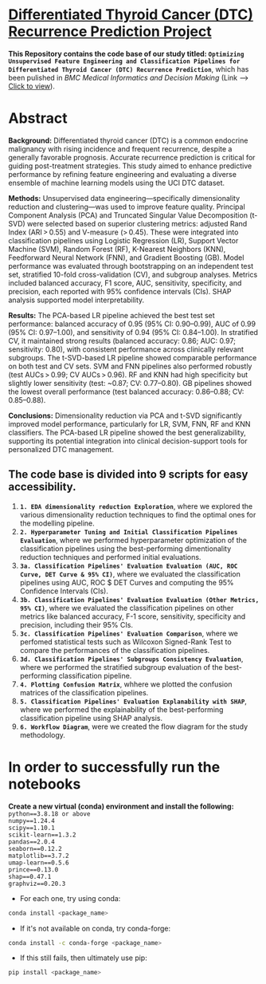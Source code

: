 # [Differentiated Thyroid Cancer (DTC) Recurrence Prediction Project](https://pmc.ncbi.nlm.nih.gov/articles/PMC12070754/)

**This Repository contains the code base of our study titled: `Optimizing Unsupervised Feature Engineering and Classification Pipelines for Differentiated Thyroid Cancer (DTC) Recurrence Prediction`**, which has been pulished in _BMC Medical Informatics and Decision Making_ (Link ⟶ [Click to view](https://pmc.ncbi.nlm.nih.gov/articles/PMC12070754/)).

# Abstract
**Background:** Differentiated thyroid cancer (DTC) is a common endocrine malignancy with rising incidence and frequent recurrence, despite a generally favorable prognosis. Accurate recurrence prediction is critical for guiding post-treatment strategies. This study aimed to enhance predictive performance by refining feature engineering and evaluating a diverse ensemble of machine learning models using the UCI DTC dataset.

**Methods:** Unsupervised data engineering—specifically dimensionality reduction and clustering—was used to improve feature quality. Principal Component Analysis (PCA) and Truncated Singular Value Decomposition (t-SVD) were selected based on superior clustering metrics: adjusted Rand Index (ARI > 0.55) and V-measure (> 0.45). These were integrated into classification pipelines using Logistic Regression (LR), Support Vector Machine (SVM), Random Forest (RF), K-Nearest Neighbors (KNN), Feedforward Neural Network (FNN), and Gradient Boosting (GB). Model performance was evaluated through bootstrapping on an independent test set, stratified 10-fold cross-validation (CV), and subgroup analyses. Metrics included balanced accuracy, F1 score, AUC, sensitivity, specificity, and precision, each reported with 95% confidence intervals (CIs). SHAP analysis supported model interpretability.

**Results:** The PCA-based LR pipeline achieved the best test set performance: balanced accuracy of 0.95 (95% CI: 0.90–0.99), AUC of 0.99 (95% CI: 0.97–1.00), and sensitivity of 0.94 (95% CI: 0.84–1.00). In stratified CV, it maintained strong results (balanced accuracy: 0.86; AUC: 0.97; sensitivity: 0.80), with consistent performance across clinically relevant subgroups. The t-SVD-based LR pipeline showed comparable performance on both test and CV sets. SVM and FNN pipelines also performed robustly (test AUCs > 0.99; CV AUCs > 0.96). RF and KNN had high specificity but slightly lower sensitivity (test: ~0.87; CV: 0.77–0.80). GB pipelines showed the lowest overall performance (test balanced accuracy: 0.86–0.88; CV: 0.85–0.88).

**Conclusions:** Dimensionality reduction via PCA and t-SVD significantly improved model performance, particularly for LR, SVM, FNN, RF and KNN classifiers. The PCA-based LR pipeline showed the best generalizability, supporting its potential integration into clinical decision-support tools for personalized DTC management.

## The code base is divided into 9 scripts for easy accessibility.
1. **`1. EDA dimensionality reduction Exploration`**, where we explored the various dimensionality reduction techniques to find the optimal ones for the modelling pipeline. 
2. **`2. Hyperparameter Tuning and Initial Classification Pipelines Evaluation`**, where we performed hyperparameter optimization of the classification pipelines using the best-performing dimentionality reduction techniques and performed initial evaluations.
3. **`3a. Classification Pipelines' Evaluation Evaluation (AUC, ROC Curve, DET Curve & 95% CI)`**, where we evaluated the classification pipelines using AUC, ROC $ DET Curves and computing the 95% Confidence Intervals (CIs).
4. **`3b. Classification Pipelines' Evaluation Evaluation (Other Metrics, 95% CI)`**, where we evaluated the classification pipelines on other metrics like balanced accuracy, F-1 score, sensitivity, specificity and precision, including their 95% CIs.
5. **`3c. Classification Pipelines' Evaluation Comparison`**, where we perfomed statistical tests such as Wilcoxon Signed-Rank Test to compare the performances of the classification pipelines.
6. **`3d. Classification Pipelines' Subgroups Consistency Evaluation`**, where we performed the stratified subgroup evaluation of the best-performing classification pipeline.
7. **`4. Plotting Confusion Matrix`**, whhere we plotted the confusion matrices of the classification pipelines.
8. **`5. Classification Pipelines' Evaluation Explanability with SHAP`**, where we performed the explainability of the best-performing classification pipeline using SHAP analysis.
9. **`6. Workflow Diagram`**, were we created the flow diagram for the study methodology.

# In order to successfully run the notebooks 

**Create a new virtual (conda) environment and install the following:**  
`python==3.8.18 or above`  
`numpy==1.24.4`  
`scipy==1.10.1`  
`scikit-learn==1.3.2`  
`pandas==2.0.4`  
`seaborn==0.12.2`  
`matplotlib==3.7.2`  
`umap-learn==0.5.6`  
`prince==0.13.0`    
`shap==0.47.1`  
`graphviz==0.20.3`  

- For each one, try using conda:

```bash
conda install <package_name>
```

- If it's not available on conda, try conda-forge:

```bash
conda install -c conda-forge <package_name>
```

- If this still fails, then ultimately use pip:

```bash
pip install <package_name>
```
